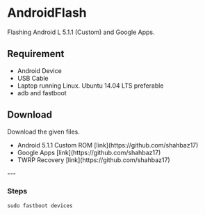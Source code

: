 # AndroidFlash
  Flashing Android L 5.1.1 (Custom) and Google Apps.

  ## Requirement
  <ul>
  <li>Android Device</li>
  <li>USB Cable</li>
  <li>Laptop running Linux. Ubuntu 14.04 LTS preferable</li>
  <li>adb and fastboot</li>
  </ul>

  ## Download
  Download the given files.
  <ul>
  <li>Android 5.1.1 Custom ROM [link](https://github.com/shahbaz17)</li>
  <li>Google Apps [link](https://github.com/shahbaz17)</li>
  <li>TWRP Recovery [link](https://github.com/shahbaz17)</li>
  </ul>
  ---

### Steps

    sudo fastboot devices
